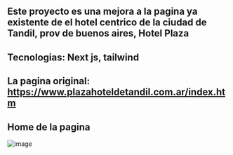 ## Este proyecto es una mejora a la pagina ya existente de el hotel centrico de la ciudad de Tandil, prov de buenos aires, Hotel Plaza
## Tecnologias: Next js, tailwind
## La pagina original: https://www.plazahoteldetandil.com.ar/index.htm
## Home de la pagina 
![image](https://github.com/user-attachments/assets/d5e407da-ddc3-4181-a52c-5dd7b59b7acf)

